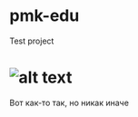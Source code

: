 # pmk-edu

Test project

# ![alt text](https://i.pinimg.com/originals/6f/09/0f/6f090fb546f4ccf1e3e8f8799237734f.jpg)

Вот как-то так, но никак иначе
